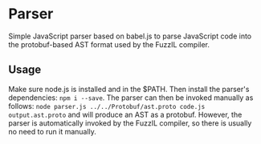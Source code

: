 # Parser

Simple JavaScript parser based on babel.js to parse JavaScript code into the protobuf-based AST format used by the FuzzIL compiler.

## Usage

Make sure node.js is installed and in the $PATH. Then install the parser's dependencies: `npm i --save`. The parser can then be invoked manually as follows: `node parser.js ../../Protobuf/ast.proto code.js output.ast.proto` and will produce an AST as a protobuf. However, the parser is automatically invoked by the FuzzIL compiler, so there is usually no need to run it manually.
